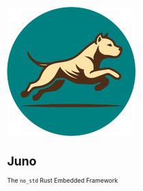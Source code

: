 <img src="assets/juno_logo_1.svg" alt="drawing" width="300em"/>

# Juno
The `no_std` Rust Embedded Framework

